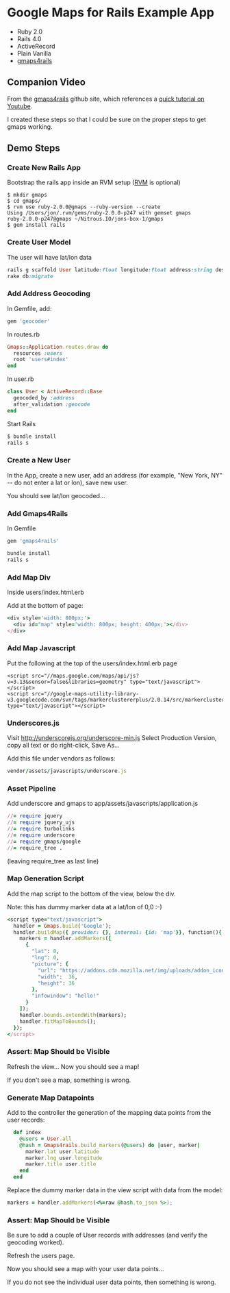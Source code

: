 # Google Maps for Rails Example App

* Ruby 2.0
* Rails 4.0
* ActiveRecord
* Plain Vanilla
* [gmaps4rails](https://github.com/apneadiving/Google-Maps-for-Rails)

## Companion Video

From the [gmaps4rails](https://github.com/apneadiving/Google-Maps-for-Rails) github site,
which references a [quick tutorial on Youtube](http://www.youtube.com/watch?v=R0l-7en3dUw&feature=youtu.be).

I created these steps so that I could be sure on the proper steps to get gmaps working.

## Demo Steps

### Create New Rails App

Bootstrap the rails app inside an RVM setup ([RVM](http://rvm.io/) is optional)

```
$ mkdir gmaps
$ cd gmaps/
$ rvm use ruby-2.0.0@gmaps --ruby-version --create
Using /Users/jon/.rvm/gems/ruby-2.0.0-p247 with gemset gmaps
ruby-2.0.0-p247@gmaps ~/Nitrous.IO/jons-box-1/gmaps
$ gem install rails
```

### Create User Model

The user will have lat/lon data

```ruby
rails g scaffold User latitude:float longitude:float address:string description:string title:string
rake db:migrate
```

### Add Address Geocoding

In Gemfile, add:

```ruby
gem 'geocoder'
```

In routes.rb

```ruby
Gmaps::Application.routes.draw do
  resources :users
  root 'users#index'
end
```

In user.rb

```ruby
class User < ActiveRecord::Base
  geocoded_by :address
  after_validation :geocode
end
```

Start Rails

```ruby
$ bundle install
rails s
```

### Create a New User

In the App, create a new user, add an address (for example, "New York, NY" -- do not enter a lat or lon), save new user.

You should see lat/lon geocoded...

### Add Gmaps4Rails

In Gemfile

```ruby
gem 'gmaps4rails'
```

```ruby
bundle install
rails s
```

### Add Map Div

Inside users/index.html.erb

Add at the bottom of page:

```ruby
<div style='width: 800px;'>
  <div id="map" style='width: 800px; height: 400px;'></div>
</div>
```

### Add Map Javascript

Put the following at the top of the users/index.html.erb page

```
<script src="//maps.google.com/maps/api/js?v=3.13&sensor=false&libraries=geometry" type="text/javascript"></script>
<script src="//google-maps-utility-library-v3.googlecode.com/svn/tags/markerclustererplus/2.0.14/src/markerclusterer_packed.js" type="text/javascript"></script>
```

### Underscores.js

Visit http://underscorejs.org/underscore-min.js
Select Production Version, copy all text or do right-click, Save As...

Add this file under vendors as follows:

```ruby
vendor/assets/javascripts/underscore.js
```

### Asset Pipeline

Add underscore and gmaps to app/assets/javascripts/application.js

```ruby
//= require jquery
//= require jquery_ujs
//= require turbolinks
//= require underscore
//= require gmaps/google
//= require_tree .
```

(leaving require_tree as last line)

### Map Generation Script

Add the map script to the bottom of the view, below the div.

Note: this has dummy marker data at a lat/lon of 0,0 :-)

```ruby
<script type="text/javascript">
  handler = Gmaps.build('Google');
  handler.buildMap({ provider: {}, internal: {id: 'map'}}, function(){
    markers = handler.addMarkers([
      {
        "lat": 0,
        "lng": 0,
        "picture": {
          "url": "https://addons.cdn.mozilla.net/img/uploads/addon_icons/13/13028-64.png",
          "width":  36,
          "height": 36
        },
        "infowindow": "hello!"
      }
    ]);
    handler.bounds.extendWith(markers);
    handler.fitMapToBounds();
  });
</script>
```

### Assert: Map Should be Visible

Refresh the view... Now you should see a map!

If you don't see a map, something is wrong.


### Generate Map Datapoints

Add to the controller the generation of the mapping data points from the user records:

```ruby
  def index
    @users = User.all
    @hash = Gmaps4rails.build_markers(@users) do |user, marker|
      marker.lat user.latitude
      marker.lng user.longitude
      marker.title user.title
    end
  end
```

Replace the dummy marker data in the view script with data from the model:

```ruby
markers = handler.addMarkers(<%=raw @hash.to_json %>);
```

### Assert: Map Should be Visible

Be sure to add a couple of User records with addresses (and verify the geocoding worked).

Refresh the users page.

Now you should see a map with your user data points...

If you do not see the individual user data points, then something is wrong. 



